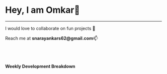 <h1>Hey, I am Omkar👋</h1>
<hr />

<p>I would love to collaborate on fun projects 👯</p>
<p>Reach me at <b>snarayankars62@gmail.com</b>📫</p>

<br />
<br />

<!-- <div align="center">
  <img src="https://github-readme-stats.vercel.app/api/top-langs/?username=largonarco&layout=compact&theme=midnight-purple" alt="Omkar stats"/>
</div>

<br />

<div align="center">
   <img src="https://github-readme-stats.vercel.app/api?username=largonarco&show_icons=true&theme=midnight-purple&hide_rank=true" alt="Omkar's stats"/>
</div> -->

<h4>Weekly Development Breakdown</h4>

<!--START_SECTION:waka-->
<!--END_SECTION:waka-->
